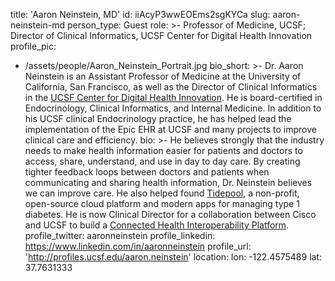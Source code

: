 title: 'Aaron Neinstein, MD'
id: iiAcyP3wwEOEms2sgKYCa
slug: aaron-neinstein-md
person_type: Guest
role: >-
  Professor of Medicine, UCSF; Director of Clinical Informatics, UCSF Center for
  Digital Health Innovation
profile_pic:
  - /assets/people/Aaron_Neinstein_Portrait.jpg
bio_short: >-
  Dr. Aaron Neinstein is an Assistant Professor of Medicine at the University of
  California, San Francisco, as well as the Director of Clinical Informatics in
  the [UCSF Center for Digital Health
  Innovation](http://centerfordigitalhealthinnovation.org/). He is
  board-certified in Endocrinology, Clinical Informatics, and Internal Medicine.
  In addition to his UCSF clinical Endocrinology practice, he has helped lead
  the implementation of the Epic EHR at UCSF and many projects to improve
  clinical care and efficiency. 
bio: >-
  He believes strongly that the industry needs to make health information easier
  for patients and doctors to access, share, understand, and use in day to day
  care. By creating tighter feedback loops between doctors and patients when
  communicating and sharing health information, Dr. Neinstein believes we can
  improve care. He also helped found
  [Tidepool](http://centerfordigitalhealthinnovation.org/), a non-profit,
  open-source cloud platform and modern apps for managing type 1 diabetes. He is
  now Clinical Director for a collaboration between Cisco and UCSF to build a
  [Connected Health Interoperability
  Platform](http://www.connectinghealthdata.com/).
profile_twitter: aaronneinstein
profile_linkedin: https://www.linkedin.com/in/aaronneinstein
profile_url: 'http://profiles.ucsf.edu/aaron.neinstein'
location:
  lon: -122.4575489
  lat: 37.7631333
